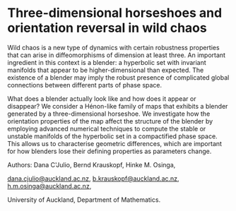 # Three-dimensional horseshoes and orientation reversal in wild chaos
 
Wild chaos is a new type of dynamics with certain robustness properties that can arise in diffeomorphisms of dimension at least three. An important ingredient in this context is a blender: a hyperbolic set with invariant manifolds that appear to be higher-dimensional than expected. The existence of a blender may imply  the robust presence of complicated global connections between different parts of phase space.

What does a blender actually look like and how does it appear or disappear? We consider a Hénon-like family of maps that exhibits a blender generated by a three-dimensional horseshoe. We investigate how the orientation properties of the map affect the structure of the blender by employing advanced numerical techniques to compute the stable or unstable manifolds of the hyperbolic set in a compactified phase space. This allows us to characterise geometric differences, which are important for how blenders lose their defining properties as parameters change.

Authors:
Dana C'Julio, Bernd Krauskopf,  Hinke M. Osinga,

dana.cjulio@auckland.ac.nz,  b.krauskopf@auckland.ac.nz, h.m.osinga@auckland.ac.nz,

University of Auckland, Department of Mathematics.


